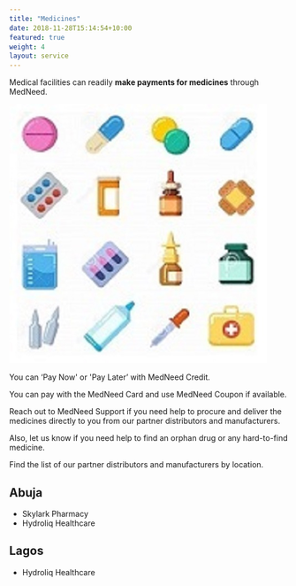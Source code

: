 ```yaml
---
title: "Medicines"
date: 2018-11-28T15:14:54+10:00
featured: true
weight: 4
layout: service
---
```


Medical facilities can readily **make payments for medicines** through MedNeed. 

![Pharm drugs](/images/illustrations/pharm-drugs.jpg)

You can ‘Pay Now' or 'Pay Later’ with MedNeed Credit. 

You can pay with the MedNeed Card and use MedNeed Coupon if available.

Reach out to MedNeed Support if you need help to procure and deliver the medicines directly to you from our partner distributors and manufacturers.

Also, let us know if you need help to find an orphan drug or any hard-to-find medicine.

Find the list of our partner distributors and manufacturers by location.

## Abuja

- Skylark Pharmacy
- Hydroliq Healthcare


## Lagos

- Hydroliq Healthcare